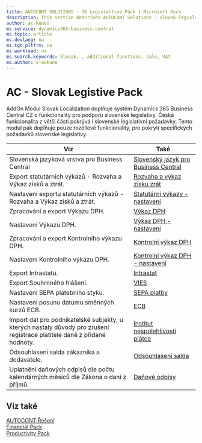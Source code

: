 ```yaml
---
title: AUTOCONT SOLUTIONS - SK Legistaltive Pack | Microsoft Docs
description: This section describes AUTOCONT Solutions - Slovak legislation
author: ac-kunes
ms.service: dynamics365-business-central
ms.topic: article
ms.devlang: na
ms.tgt_pltfrm: na
ms.workload: na
ms.search.keywords: Slovak, , additional functions, sale, VAT
ms.author: v-makune
---
```


# AC - Slovak Legistive Pack

 AddOn Modul Slovak Localization doplňuje systém Dynamics 365 Business Central CZ o funkcionality pro podporu slovenské legislativy. Česká funkcionalita z větší části pokrývá i slovenské legislativní požadavky. Tento modul pak doplňuje pouze rozdílové funkcionality, pro pokrytí specifických požadavků slovenské legislativy.

|Viz|Také|
|-|-|
|Slovenská jazyková vrstva pro Business Central|[Slovenský jazyk pro Business Central](ac-sk-language.md)|
|Export statutárních výkazů - Rozvaha a Výkaz zisků a ztrát.|[Rozvaha a výkaz zisku zrát](ac-sk-balance-sheet-income-statement.md)|
|Nastavení exportu statutárních výkazů - Rozvaha a Výkaz zisků a ztrát.|[Statutární výkazy - nastavení](ac-sk-balance-sheet-income-statement-setup.md)|
|Zpracování a export Výkazu DPH.|[Výkaz DPH](ac-sk-vat-statement-export.md)|
|Nastavení Výkazu DPH.|[Výkaz DPH - nastavení](ac-sk-vat-statement-setup.md)|
|Zpracování a export Kontrolního výkazu DPH.|[Kontrolní výkaz DPH](ac-sk-vat-check-report-export.md)|
|Nastavení Kontrolního výkazu DPH.|[Kontrolní výkaz DPH - nastavení](ac-sk-vat-check-report-setup.md)|
|Export Intrastatu.|[Intrastat](ac-sk-intrastat.md)|
|Export Souhrnného hlášení.|[VIES](ac-sk-vies.md)|
|Nastavení SEPA platebního styku.|[SEPA platby](ac-sk-sepa.md)|
|Nastavení posunu datumu směnných kurzů ECB.|[ECB](ac-sk-ECB.md)|
|Import dat pro podnikatelské subjekty, u kterých nastaly důvody pro zrušení registrace platitele daně z přidané hodnoty.|[Institut nespolehlivosti plátce](ac-sk-unreability-payer.md)|
|Odsouhlasení salda zákazníka a dodavatele.|[Odsouhlasení salda](ac-sk-balance-reconciliation.md)|
|Uplatnění daňových odpisů dle počtu kalendárných měsíců dle Zákona o dani z příjmů.|[Daňové odpisy](ac-sk-tax-depreciation.md)|

## Viz také

[AUTOCONT Řešení](../index.md)  
[Financial Pack](../AC-FinancialPack/ac-finance-pack.md)  
[Productivity Pack](../AC-ProductivityPack/ac-productivity-pack.md)

